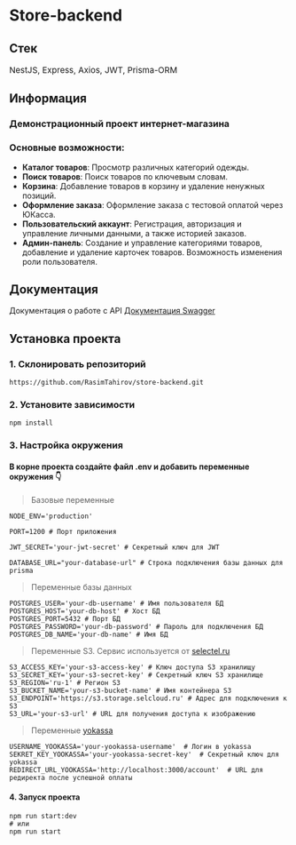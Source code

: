 # Store-backend

## Стек

<span style="font-size:15px">NestJS, Express, Axios, JWT, Prisma-ORM</span>

## Информация

### Демонстрационный проект интернет-магазина

### Основные возможности:

- **Каталог товаров**: Просмотр различных категорий одежды.
- **Поиск товаров**: Поиск товаров по ключевым словам.
- **Корзина**: Добавление товаров в корзину и удаление ненужных позиций.
- **Оформление заказа**: Оформление заказа с тестовой оплатой через ЮКасса.
- **Пользовательский аккаунт**: Регистрация, авторизация и управление личными данными, а также историей заказов.
- **Админ-панель**: Создание и управление категориями товаров, добавление и удаление карточек товаров. Возможность изменения роли пользователя.

<h2>Документация</h2>

Документация о работе с API [Документация Swagger](https://store-backend-s265.onrender.com/store-api#/)

## Установка проекта
### 1. Склонировать репозиторий
```
https://github.com/RasimTahirov/store-backend.git
```
### 2. Установите зависимости
```
npm install
```
### 3. Настройка окружения
#### В корне проекта создайте файл .env и добавить переменные окружения 👇

> Базовые переменные
```
NODE_ENV='production'

PORT=1200 # Порт приложения

JWT_SECRET='your-jwt-secret' # Секретный ключ для JWT

DATABASE_URL="your-database-url" # Строка подключения базы данных для prisma
```

> Переменные базы данных
```
POSTGRES_USER='your-db-username' # Имя пользователя БД
POSTGRES_HOST='your-db-host' # Хост БД
POSTGRES_PORT=5432 # Порт БД
POSTGRES_PASSWORD='your-db-password' # Пароль для подключения БД
POSTGRES_DB_NAME='your-db-name' # Имя БД
```
> Переменные S3. Сервис используется от [selectel.ru](https://selectel.ru/)
```
S3_ACCESS_KEY='your-s3-access-key' # Ключ доступа S3 хранилищу
S3_SECRET_KEY='your-s3-secret-key' # Секретный ключ S3 хранилище
S3_REGION='ru-1' # Регион S3
S3_BUCKET_NAME='your-s3-bucket-name' # Имя контейнера S3
S3_ENDPOINT='https://s3.storage.selcloud.ru' # Адрес для подключения к S3
S3_URL='your-s3-url' # URL для получения доступа к изображению
```
> Переменные [yokassa](https://yookassa.ru/developers/payment-acceptance/testing-and-going-live/testing)
```
USERNAME_YOOKASSA='your-yookassa-username'  # Логин в yokassa
SEKRET_KEY_YOOKASSA='your-yookassa-secret-key'  # Секретный ключ для yokassa
REDIRECT_URL_YOOKASSA='http://localhost:3000/account'  # URL для редиректа после успешной оплаты

```
#### 4. Запуск проекта
```
npm run start:dev
# или
npm run start
```






